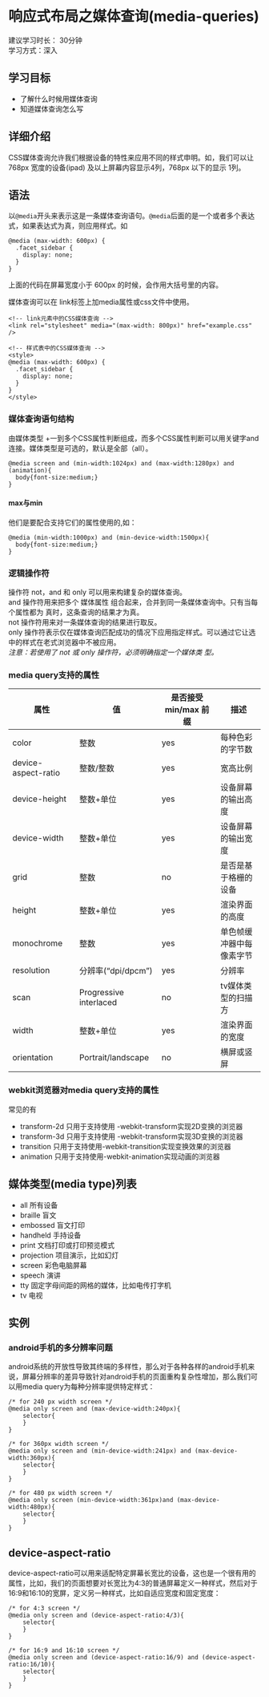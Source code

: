 # 响应式布局之媒体查询(media-queries)
建议学习时长： 30分钟  
学习方式：深入  

## 学习目标
* 了解什么时候用媒体查询
* 知道媒体查询怎么写

## 详细介绍
CSS媒体查询允许我们根据设备的特性来应用不同的样式申明。如，我们可以让 768px 宽度的设备(ipad) 及以上屏幕内容显示4列，768px 以下的显示 1列。

## 语法
以`@media`开头来表示这是一条媒体查询语句。`@media`后面的是一个或者多个表达式，如果表达式为真，则应用样式。如
```
@media (max-width: 600px) {
  .facet_sidebar {
    display: none;
  }
}
```

上面的代码在屏幕宽度小于 600px 的时候，会作用大括号里的内容。

媒体查询可以在 link标签上加media属性或css文件中使用。
```
<!-- link元素中的CSS媒体查询 -->
<link rel="stylesheet" media="(max-width: 800px)" href="example.css" />

<!-- 样式表中的CSS媒体查询 -->
<style>
@media (max-width: 600px) {
  .facet_sidebar {
    display: none;
  }
}
</style>
```

### 媒体查询语句结构
由媒体类型 +一到多个CSS属性判断组成，而多个CSS属性判断可以用关键字and连接。媒体类型是可选的，默认是全部（all）。
```
@media screen and (min-width:1024px) and (max-width:1280px) and (animation){
  body{font-size:medium;}
}
```

#### max与min
他们是要配合支持它们的属性使用的,如：
```
@media (min-width:1000px) and (min-device-width:1500px){
  body{font-size:medium;}
}
```

### 逻辑操作符
操作符 not，and 和 only 可以用来构建复杂的媒体查询。    
and 操作符用来把多个 媒体属性 组合起来，合并到同一条媒体查询中。只有当每个属性都为
真时，这条查询的结果才为真。    
not 操作符用来对一条媒体查询的结果进行取反。    
only 操作符表示仅在媒体查询匹配成功的情况下应用指定样式。可以通过它让选中的样式在老式浏览器中不被应用。    
*注意：若使用了 not 或 only 操作符，必须明确指定一个媒体类
型。*

### media query支持的属性
 属性  | 值 | 是否接受 min/max 前缀 | 描述|
------ | ------------- |----------- |-------
color  | 整数  | yes  | 每种色彩的字节数
device-aspect-ratio  | 整数/整数  | yes  | 宽高比例
device-height  | 整数+单位  | yes  | 设备屏幕的输出高度
device-width  | 整数+单位  | yes  | 设备屏幕的输出宽度
grid  | 整数  | no  | 是否是基于格栅的设备
height  | 整数+单位  | yes  | 渲染界面的高度
monochrome  | 整数  | yes  | 单色帧缓冲器中每像素字节
resolution  | 分辨率(“dpi/dpcm”)  | yes  | 分辨率
scan  | Progressive interlaced  | no  |tv媒体类型的扫描方|
width  | 整数+单位  | yes  | 渲染界面的宽度
orientation  | Portrait/landscape  | no  | 横屏或竖屏

### webkit浏览器对media query支持的属性
常见的有
* transform-2d  只用于支持使用 -webkit-transform实现2D变换的浏览器
* transform-3d  只用于支持使用 -webkit-transform实现3D变换的浏览器
* transition  只用于支持使用-webkit-transition实现变换效果的浏览器
* animation 只用于支持使用-webkit-animation实现动画的浏览器


## 媒体类型(media type)列表
* all 所有设备
* braille 盲文
* embossed  盲文打印
* handheld  手持设备
* print 文档打印或打印预览模式
* projection  项目演示，比如幻灯
* screen  彩色电脑屏幕
* speech  演讲
* tty 固定字母间距的网格的媒体，比如电传打字机
* tv 电视

## 实例
### android手机的多分辨率问题
android系统的开放性导致其终端的多样性，那么对于各种各样的android手机来说，屏幕分辨率的差异导致针对android手机的页面重构复杂性增加，那么我们可以用media query为每种分辨率提供特定样式：
```
/* for 240 px width screen */
@media only screen and (max-device-width:240px){
    selector{
    }
}

/* for 360px width screen */
@media only screen and (min-device-width:241px) and (max-device-width:360px){
    selector{
    }
}

/* for 480 px width screen */
@media only screen (min-device-width:361px)and (max-device-width:480px){
    selector{
    }
}
```

## device-aspect-ratio
device-aspect-ratio可以用来适配特定屏幕长宽比的设备，这也是一个很有用的属性，比如，我们的页面想要对长宽比为4:3的普通屏幕定义一种样式，然后对于16:9和16:10的宽屏，定义另一种样式，比如自适应宽度和固定宽度：
```
/* for 4:3 screen */
@media only screen and (device-aspect-ratio:4/3){
    selector{
    }
}

/* for 16:9 and 16:10 screen */
@media only screen and (device-aspect-ratio:16/9) and (device-aspect-ratio:16/10){
    selector{
    }
}
```
